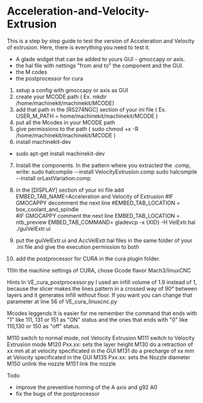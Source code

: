 # Acceleration-and-Velocity-Extrusion

This is a step by step guide  to test the version of Acceleration and Velocity of extrusion. 
Here, there is everything you need to test it.

- A glade widget that can be added to yours GUI - gmoccapy or axis. 
- the hal file with nettings "from and to" the component and the GUI.
- the M codes 
- the postprocessor for cura

1) setup a config with gmoccapy or axis as GUI
2) create your MCODE path ( Ex. mkdir /home/machinekit/machinekit/MCODE)
3) add that path in the [RS274NGC] section of your ini file ( Ex. USER_M_PATH = home/machinekit/machinekit/MCODE ) 
4) put all the Mcodes in your MCODE path 
5) give permissions to the path ( sudo chmod +x -R /home/machinekit/machinekit/MCODE )
6) install machinekit-dev 
- sudo apt-get install machinekit-dev
7) Install the components. In the pattern where you extracted the .comp, write:
sudo halcompile --install VelocityExtrusion.comp
sudo halcompile --install orLastVariation.comp

8) in the [DISPLAY] section of your ini file
add
EMBED_TAB_NAME=Acceleration and Velocity of Extrusion
#IF GMOCAPPY decomment the next line
#EMBED_TAB_LOCATION = box_coolant_and_spindle  
#IF GMOCAPPY comment the next line
EMBED_TAB_LOCATION = ntb_preview
EMBED_TAB_COMMAND= gladevcp -x {XID} -H VelExtr.hal ./guiVelExtr.ui

9) put the guiVelExtr.ui and AccVelExtr.hal files in the same folder of your .ini file and give the execution permission to both 
10) add the postprocessor for CURA in the cura plugin folder.

11)In the machine settings of CURA, chose Gcode flavor Mach3/linuxCNC 

Hints
In VE_cura_postprocessor.py I used an infill volume of 1.9 instead of 1, because the slicer makes the lines pattern in a crossed way of 90° between layers and it generates infill without floor. If you want you can change that parameter at line 56 of VE_cura_linuxcnc.py

Mcodes leggends 
It is easier for me remember the command that ends with "1" like 111, 131 or 151 as "ON" status and the ones that ends with "0" like 110,130 or 150 as "off" status.


M110 switch to normal mode, not Velocity Extrusion
M111 switch to Velocity Extrusion mode
M120 Pxx.xx: sets the layer height
M130 do a retraction of xx mm at at velocity specificated in the GUI
M131 do a precharge of xx mm at Velocity specificated in the GUI
M135 Pxx.xx: sets the Nozzle diameter
M150 unlink the nozzle
M151 link the nozzle

Todo
- improve the preventive homing of the A axis and g92 A0
- fix the bugs of the postprocessor
